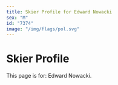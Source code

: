 ```yaml
---
title: Skier Profile for Edward Nowacki
sex: "M"
id: "7374"
image: "/img/flags/pol.svg" 
---
```


# Skier Profile

This page is for: Edward Nowacki.
    